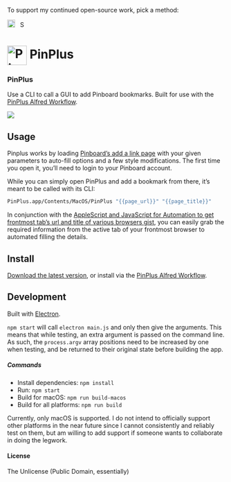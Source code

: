 To support my continued open-source work, pick a method:

[<img src='https://upload.wikimedia.org/wikipedia/commons/5/53/PayPal_2014_logo.svg' height='18' alt='Support via Paypal'>](https://www.paypal.me/vitorgalvao)&nbsp;&nbsp;
[<img src='https://upload.wikimedia.org/wikipedia/commons/c/c5/Bitcoin_logo.svg' height='15' alt='Support via Bitcoin'>](http://vitorgalvao.com/bitcoin_tip_jar.html)

# <img src='https://i.imgur.com/4cX4Eex.png' width='45' align='center' alt='PinPlus logo'> PinPlus

### PinPlus

Use a CLI to call a GUI to add Pinboard bookmarks. Built for use with the [PinPlus Alfred Workflow](https://github.com/vitorgalvao/alfred-workflows/tree/master/PinPlus).

![](https://i.imgur.com/NasZq96.png)

## Usage

Pinplus works by loading [Pinboard’s add a link page](https://pinboard.in/add) with your given parameters to auto-fill options and a few style modifications. The first time you open it, you’ll need to login to your Pinboard account.

While you can simply open PinPlus and add a bookmark from there, it’s meant to be called with its CLI:

```bash
PinPlus.app/Contents/MacOS/PinPlus "{{page_url}}" "{{page_title}}"
```

In conjunction with the [AppleScript and JavaScript for Automation to get frontmost tab’s url and title of various browsers gist](https://gist.github.com/vitorgalvao/5392178), you can easily grab the required information from the active tab of your frontmost browser to automated filling the details.

## Install

[Download the latest version](https://github.com/vitorgalvao/pinplus/releases), or install via the [PinPlus Alfred Workflow](https://github.com/vitorgalvao/alfred-workflows/tree/master/PinPlus).

## Development

Built with [Electron](http://electron.atom.io).

`npm start` will call `electron main.js` and only then give the arguments. This means that while testing, an extra argument is passed on the command line. As such, the `process.argv` array positions need to be increased by one when testing, and be returned to their original state before building the app.

##### Commands

- Install dependencies: `npm install`
- Run: `npm start`
- Build for macOS: `npm run build-macos`
- Build for all platforms: `npm run build`

Currently, only macOS is supported. I do not intend to officially support other platforms in the near future since I cannot consistently and reliably test on them, but am willing to add support if someone wants to collaborate in doing the legwork.

#### License

The Unlicense (Public Domain, essentially)
